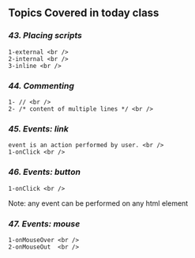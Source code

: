 ## Topics Covered in today class
### _43. Placing scripts_  <br />
    1-external <br />
    2-internal <br />
    3-inline <br />
### _44. Commenting_ <br />
    1- // <br />
    2- /* content of multiple lines */ <br />
### _45. Events: link_ <br />
    event is an action performed by user. <br />
    1-onClick <br />
### _46. Events: button_  <br />
    1-onClick <br />

Note: any event can be performed on any html element <br />

### _47. Events: mouse_ <br />
    1-onMouseOver <br />
    2-onMouseOut  <br />